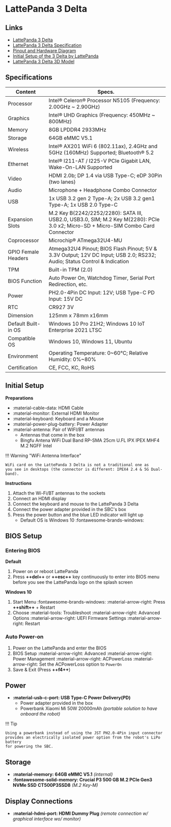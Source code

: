 # LattePanda 3 Delta

## Links

- [LattePanda 3 Delta](https://www.lattepanda.com/lattepanda-3-delta)
- [LattePanda 3 Delta Specification](https://docs.lattepanda.com/content/3rd_delta_edition/specification/)
- [Pinout and Hardware Diagram](https://docs.lattepanda.com/content/3rd_delta_edition/io_playability/)
- [Initial Setup of the 3 Delta by LattePanda](https://docs.lattepanda.com/content/3rd_delta_edition/get_started/)
- [LattePanda 3 Delta 3D Model](https://github.com/LattePandaTeam/LattePanda-3D-Models/tree/master/LattePanda%203%20Delta)

## Specifications

| Content             | Specs.                                                       |
| ------------------- | ------------------------------------------------------------ |
| Processor           | Intel® Celeron® Processor N5105 (Frequency: 2.00GHz ~ 2.90GHz) |
| Graphics            | Intel® UHD Graphics (Frequency: 450MHz ~ 800MHz)             |
| Memory              | 8GB LPDDR4 2933MHz                                           |
| Storage             | 64GB eMMC V5.1                                               |
| Wireless            | Intel® AX201 WiFi 6 (802.11ax), 2.4GHz and 5GHz (160MHz) Supported; Bluetooth® 5.2 |
| Ethernet            | Intel® I211-AT / I225-V PCIe Gigabit LAN, Wake-On-LAN Supported |
| Video               | HDMI 2.0b; DP 1.4 via USB Type-C; eDP 30Pin (two lanes)      |
| Audio               | Microphone + Headphone Combo Connector                       |
| USB                 | 1x USB 3.2 gen 2 Type-A; 2x USB 3.2 gen1 Type-A; 1x USB 2.0 Type-C |
| Expansion Slots     | M.2 Key B(2242/2252/2280): SATA III, USB2.0, USB3.0, SIM; M.2 Key M(2280): PCIe 3.0 x2; Micro-SD + Micro-SIM Combo Card Connector |
| Coprocessor         | Microchip® ATmega32U4-MU                                     |
| GPIO Female Headers | Atmega32U4 Pinout; BIOS Flash Pinout; 5V & 3.3V Output; 12V DC Input; USB 2.0; RS232; Audio; Status Control & Indication |
| TPM                 | Built-in TPM (2.0)                                           |
| BIOS Function       | Auto Power On, Watchdog Timer, Serial Port Redirection, etc. |
| Power               | PH2.0-4Pin DC Input: 12V; USB Type-C PD Input: 15V DC        |
| RTC                 | CR927 3V                                                     |
| Dimension           | 125mm x 78mm x16mm                                           |
| Default Built-in OS | Windows 10 Pro 21H2; Windows 10 IoT Enterprise 2021 LTSC     |
| Compatible OS       | Windows 10, Windows 11, Ubuntu                               |
| Environment         | Operating Temperature: 0~60℃; Relative Humidity: 0%~80%      |
| Certification       | CE, FCC, KC, RoHS                                            |

## Initial Setup

**Preparations**

- :material-cable-data:         HDMI Cable
- :material-monitor:            External HDMI Monitor
- :material-keyboard:           Keyboard and a Mouse
- :material-power-plug-battery: Power Adapter
- :material-antenna:            Pair of WIFI/BT antennas
    - Antennas that come in the box
    - Bingfu Antena WiFi Dual Band RP-SMA 25cm U.FL IPX IPEX MHF4 M.2 NGFF Intel

!!! Warning "WiFi Antenna Interface"

    WiFi card on the LattePanda 3 Delta is not a traditional one as
    you see in desktops (the connector is different: IPEX4 2.4 & 5G Dual-band).

**Instructions**

1. Attach the Wi-Fi/BT antennas to the sockets
2. Connect an HDMI display
3. Connect the keyboard and mouse to the LattePanda 3 Delta
4. Connect the power adapter provided in the SBC's box
5. Press the power button and the blue LED indicator will light up
    - Default OS is Windows 10 :fontawesome-brands-windows:

## BIOS Setup

### Entering BIOS

**Default**

1. Power on or reboot LattePanda
2. Press **++del++** or **++esc++** key continuously to
   enter into BIOS menu before you see the LattePanda logo on the splash screen

**Windows 10**

1. Start Menu :fontawesome-brands-windows: :material-arrow-right:
   Press **++shift++** + Restart
2. Choose :material-tools: Troubleshoot :material-arrow-right: Advanced Options
   :material-arrow-right: UEFI Firmware Settings :material-arrow-right:
   Restart

### Auto Power-on

1. Power on the LattePanda and enter the BIOS
2. BIOS Setup :material-arrow-right: Advanced :material-arrow-right:
   Power Management :material-arrow-right: ACPowerLoss :material-arrow-right:
   Set the ACPowerLoss option to `PowerOn`
3. Save & Exit (Press **++f4++**)

## Power

- **:material-usb-c-port: USB Type-C Power Delivery(PD)**
    - Power adapter provided in the box
    - Powerbank Xiaomi Mi 50W 20000mAh _(portable solution to have onboard the_
      _robot)_

!!! Tip

    Using a powerbank instead of using the JST PH2.0-4Pin input connector
    provides an electrically isolated power option from the robot's LiPo battery
    for powering the SBC.

## Storage

- **:material-memory: 64GB eMMC V5.1** _(internal)_
- **:fontawesome-solid-memory: Crucial P3 500 GB M.2 PCIe Gen3 NVMe SSD**
  **CT500P3SSD8** _(M.2 Key-M)_

## Display Connections

- **:material-hdmi-port: HDMI Dummy Plug**
  _(remote connection w/ graphical interface wo/ monitor)_
